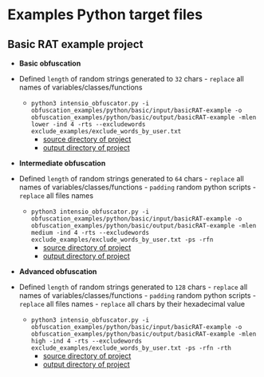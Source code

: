 # Examples Python target files

## Basic RAT example project

- **Basic obfuscation**
- Defined `length` of random strings generated to `32` chars - `replace` all names of variables/classes/functions
  - `python3 intensio_obfuscator.py -i obfuscation_examples/python/basic/input/basicRAT-example -o obfuscation_examples/python/basic/output/basicRAT-example -mlen lower -ind 4 -rts --excludewords exclude_examples/exclude_words_by_user.txt`
      - [source directory of project](../../src/intensio_obfuscator/obfuscation_examples/python/basic/input/basicRAT-example)
      - [output directory of project](../../src/intensio_obfuscator/obfuscation_examples/python/basic/output/basicRAT-example)


- **Intermediate obfuscation** 
- Defined `length` of random strings generated to `64` chars - `replace` all names of variables/classes/functions - `padding` random python scripts - `replace` all files names
  - `python3 intensio_obfuscator.py -i obfuscation_examples/python/basic/input/basicRAT-example -o obfuscation_examples/python/basic/output/basicRAT-example -mlen medium -ind 4 -rts --excludewords exclude_examples/exclude_words_by_user.txt -ps -rfn`
      - [source directory of project](../../src/intensio_obfuscator/obfuscation_examples/python/intermediate/input/basicRAT-example)
      - [output directory of project](../../src/intensio_obfuscator/obfuscation_examples/python/intermediate/output/basicRAT-example)


- **Advanced obfuscation** 
- Defined `length` of random strings generated to `128` chars - `replace` all names of variables/classes/functions - `padding` random python scripts - `replace` all files names - `replace` all chars by their hexadecimal value
  - `python3 intensio_obfuscator.py -i obfuscation_examples/python/basic/input/basicRAT-example -o obfuscation_examples/python/basic/output/basicRAT-example -mlen high -ind 4 -rts --excludewords exclude_examples/exclude_words_by_user.txt -ps -rfn -rth`
      - [source directory of project](../../src/intensio_obfuscator/obfuscation_examples/python/advanced/input/basicRAT-example)
      - [output directory of project](../../src/intensio_obfuscator/obfuscation_examples/python/advanced/output/basicRAT-example)


